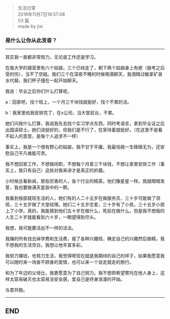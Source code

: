> 生活日常  
> 2018年11月7日18:57:08         
> 03 篇  
>made by jixi

### 是什么让你从此发奋？


----------


其实我一直都非常努力，无论是工作还是学习。


在我大学的寝室里有六个姑娘，三个已经走了，剩下两个姑娘身上有疤（报考之后受的伤），当不了空姐。我们三个在深夜不睡的时候喝酒聊天，我酒精过敏拿矿泉水代替。我们杯子撞在一起开始聊天。


我说：毕业之后你们什么打算呢。


a：回家吧，找个班上，一个月三千块钱就挺好，找个不累的活。


b：我家里给我安排完了，在x公司，当大堂前台，不累。


她们问我什么打算，我说我先去找个实习学点东西，同时考语言，拿到毕业证之后出国读硕士。她们说挺好的，但我们是不行了，在家待着就挺好。（在这里不是看不起人的意思，是每个人追求不一样）


事实上，我是一个很有野心的姑娘，我不甘于平庸。我最怕我一生碌碌无为，还安慰自己平凡难能可贵。


我不想回家工作，不想做闲职，不想每个月拿三千块钱，不想让家里安排工作（事实上，我只有自己）这些对我来讲才是真正的折磨。


小时候总看新闻，那些厉害的人，各个行业的精英，他们像星星一样。我就暗暗发誓，我也要做满天星辰中的一颗。


我看到按部就班生活的人，她们有的人二十五岁在做服务员，三十岁可能做了领班，三十五岁做了大堂经理。她们二十五岁恋爱，三十岁有了小孩，三十五岁小孩上了小学。真的，我能猜到他们五十岁在做什么，死前在做什么。但是我不想我的人生二十岁就能看到六十岁，一眼望得到尽头。


我想，我可能要活出不一样的活法。


我赚的所有钱去掉学费和生活费，报了各种兴趣班，确定自己的兴趣然后做精，我不想我的生活空白，我想让他丰富多彩。


我努力赚钱，也努力生活，我觉得呀现在就是我期待的自己的样子，如果我愿意我可以随时来一场奋不顾身的爱情，也可以来一个说走就走的旅行。


和为了年迈的父母比，我更愿意为了自己努力，我不想把希望寄托在他人身上，这样太容易破灭也太容易没安全感，爱自己是终身浪漫的开始。


与君共勉。





----------
## END

